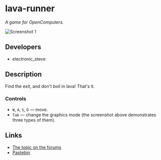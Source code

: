 # lava-runner
*A game for OpenComputers.*

![Screenshot 1](http://i.imgur.com/9aOCQgH.png)

## Developers
* electronic\_steve

## Description
Find the exit, and don't boil in lava! That's it.

### Controls
* `W`, `A`, `S`, `D` — move.
* `Tab` — change the graphics mode (the screenshot above demonstrates three types of them).

## Links
* [The topic on the forums](http://computercraft.ru/topic/1526-)
* [Pastebin](http://pastebin.com/m7yt2sj3)
